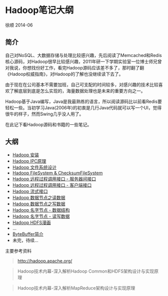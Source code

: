 # Hadoop笔记大纲

徐顺  2014-06

## 简介

自己对NoSQL、大数据存储与处理比较感兴趣，先后阅读了Memcached和Redis核心源码，对Hadoop很早比较感兴趣，2011年研一下学期实验室一位博士师兄曾对我说，你想找份好工作，看完Hadoop源码应该差不多了，那时翻了翻《Hadoop权威指南》，对Hadoop的了解也没继续读下去了。

由于现在在公司基本不需要加班，自己可支配的时间较多，对感兴趣的技术比较喜欢了解底层到底是怎么实现的，海量数据处理也是未来的重要方向之一。

Hadoop基于Java编写，Java是我最熟练的语言，所以阅读源码比以前看Redis要轻松一些。当初学习Java(2006年)的初衷是几行Java代码就可以写一个UI，觉得很牛的样子，然而Swing几乎没人用了。

在此记下看Hadoop源码和书籍的一些笔记。

## 大纲

* [Hadoop 安装](Hadoop_Install.md)
* [Hadoop IPC原理](Hadoop_IPC.md)
* [Hadoop 文件系统设计](Hadoop_FileSystem_Design.md)
* [Hadoop FileSystem & ChecksumFileSystem](Hadoop_FileSystem_Impl.md)
* [Hadoop 远程过程调用接口 - 服务器间接口](Hadoop_HDFS_Invoke_Interface_Server.md)
* [Hadoop 远程过程调用接口 - 客户端接口](Hadoop_HDFS_NonIPC_Interface_Client.md)
* [Hadoop 流式接口](Hadoop_HDFS_NonIPC_Interface_Client.md)
* [Hadoop 数据节点之读数据](Hadoop_DataNode_ReadData.md)
* [Hadoop 数据节点之写数据](Hadoop_DataNode_WriteData.md)
* [Hadoop 名字节点 - 数据结构](Hadoop_NameNode_DataStruture.md)
* [Hadoop 名字节点 - 读写数据](Hadoop_NameNode_DR.md)
* [Hadoop HDFS漫画](Hadoop_HDFS_Comics.md)
* ...
* [ByteBuffer简介](ByteBuffer.md)
* 未完，待续...

主要参考资料

> http://hadoop.apache.org/

> Hadoop技术内幕-深入解析Hadoop Common和HDFS架构设计与实现原理

> Hadoop技术内幕-深入解析MapReduce架构设计与实现原理